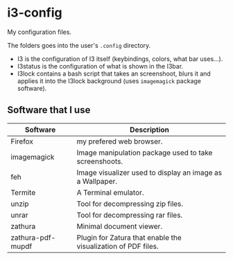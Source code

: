# i3-config
My configuration files.

The folders goes into the user's `.config` directory.

- I3 is the configuration of I3 itself (keybindings, colors, what bar uses...).
- I3status is the configuration of what is shown in the I3bar.
- I3lock contains a bash script that takes an screenshoot, blurs it and applies it into the I3lock background (uses `imagemagick` package software).

## Software that I use

| Software        | Description | 
| ------------- |-------------|
| Firefox | my prefered web browser. |
| imagemagick | Image manipulation package used to take screenshoots. |
| feh | Image visualizer used to display an image as a Wallpaper. |
| Termite | A Terminal emulator. |
| unzip | Tool for decompressing zip files. |
| unrar | Tool for decompressing rar files. |
| zathura | Minimal document viewer. |
| zathura-pdf-mupdf | Plugin for Zatura that enable the visualization of PDF files. |
